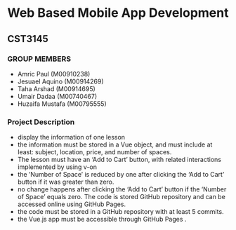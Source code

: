 # Web Based Mobile App Development
## CST3145


### GROUP MEMBERS 
- Amric Paul (M00910238)
- Jesuael Aquino (M00914269)
- Taha Arshad (M00914695)
- Umair Dadaa (M00740467)
- Huzaifa Mustafa (M00795555)

### Project Description
- display the information of one lesson
- the information must be stored in a Vue object, and must include at least: subject, location, price, and number of spaces.
- The lesson must have an ‘Add to Cart’ button, with related interactions implemented by using v-on
- the ’Number of Space’ is reduced by one after clicking the ‘Add to Cart’ button if it was greater than zero.
- no change happens after clicking the ‘Add to Cart’ button if the ‘Number of Space’ equals zero.
The code is stored GitHub repository and can be accessed online using GitHub Pages.
- the code must be stored in a GitHub repository with at least 5 commits.
- the Vue.js app must be accessible through GitHub Pages .